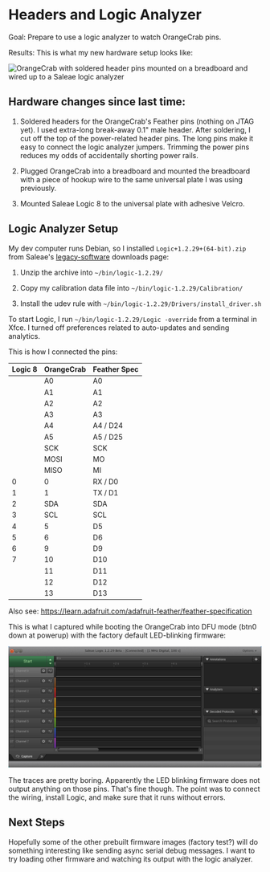 # Headers and Logic Analyzer

Goal: Prepare to use a logic analyzer to watch OrangeCrab pins.

Results: This is what my new hardware setup looks like:

![OrangeCrab with soldered header pins mounted on a breadboard and wired up
to a Saleae logic analyzer](headers_and_logic_analyzer.jpeg)

## Hardware changes since last time:

1. Soldered headers for the OrangeCrab's Feather pins (nothing on JTAG yet).
   I used extra-long break-away 0.1" male header. After soldering, I cut off
   the top of the power-related header pins. The long pins make it easy to
   connect the logic analyzer jumpers. Trimming the power pins reduces my odds
   of accidentally shorting power rails.

2. Plugged OrangeCrab into a breadboard and mounted the breadboard with a piece
   of hookup wire to the same universal plate I was using previously.

3. Mounted Saleae Logic 8 to the universal plate with adhesive Velcro.


## Logic Analyzer Setup

My dev computer runs Debian, so I installed `Logic+1.2.29+(64-bit).zip` from
Saleae's
[legacy-software](https://support.saleae.com/logic-software/legacy-software/older-software-releases)
downloads page:

1. Unzip the archive into `~/bin/logic-1.2.29/`

2. Copy my calibration data file into `~/bin/logic-1.2.29/Calibration/`

3. Install the udev rule with `~/bin/logic-1.2.29/Drivers/install_driver.sh`

To start Logic, I run `~/bin/logic-1.2.29/Logic -override` from a terminal in
Xfce. I turned off preferences related to auto-updates and sending analytics.

This is how I connected the pins:

| Logic 8 | OrangeCrab | Feather Spec |
| ------- | ---------- | ------------ |
|   | A0   | A0  |
|   | A1   | A1  |
|   | A2   | A2  |
|   | A3   | A3  |
|   | A4   | A4 / D24 |
|   | A5   | A5 / D25 |
|   | SCK  | SCK |
|   | MOSI | MO  |
|   | MISO | MI  |
| 0 | 0    | RX / D0 |
| 1 | 1    | TX / D1 |
| 2 | SDA  | SDA |
| 3 | SCL  | SCL |
| 4 | 5    | D5  |
| 5 | 6    | D6  |
| 6 | 9    | D9  |
| 7 | 10   | D10 |
|   | 11   | D11 |
|   | 12   | D12 |
|   | 13   | D13 |


Also see: https://learn.adafruit.com/adafruit-feather/feather-specification

This is what I captured while booting the OrangeCrab into DFU mode (btn0 down
at powerup) with the factory default LED-blinking firmware:

![screenshot of Saleae Logic 1.x logic analyzer software](Logic-screenshot.png)

The traces are pretty boring. Apparently the LED blinking firmware does not
output anything on those pins. That's fine though. The point was to connect the
wiring, install Logic, and make sure that it runs without errors.


## Next Steps

Hopefully some of the other prebuilt firmware images (factory test?) will do
something interesting like sending async serial debug messages. I want to try
loading other firmware and watching its output with the logic analyzer.

